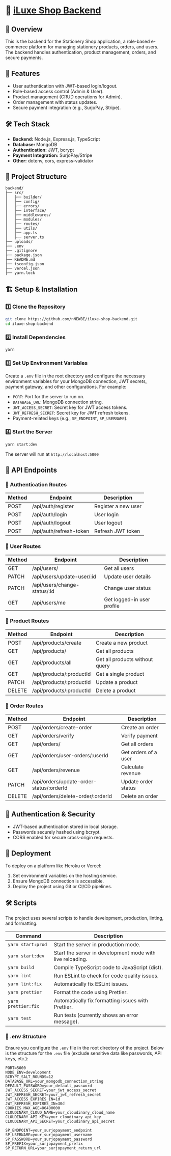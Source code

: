 # 📝 [iLuxe Shop Backend](https://iluxe-shop-backend.vercel.app/)

## 📌 Overview
This is the backend for the Stationery Shop application, a role-based e-commerce platform for managing stationery products, orders, and users. The backend handles authentication, product management, orders, and secure payments.

## 🚀 Features
- User authentication with JWT-based login/logout.
- Role-based access control (Admin & User).
- Product management (CRUD operations for Admin).
- Order management with status updates.
- Secure payment integration (e.g., SurjoPay, Stripe).

## 🛠️ Tech Stack
- **Backend:** Node.js, Express.js, TypeScript
- **Database:** MongoDB
- **Authentication:** JWT, bcrypt
- **Payment Integration:** SurjoPay/Stripe
- **Other:** dotenv, cors, express-validator

## 📂 Project Structure
```
backend/
├── src/
│   ├── builder/
│   ├── config/
│   ├── errors/
│   ├── interface/
│   ├── middlewares/
│   ├── modules/
│   ├── routes/
│   ├── utils/
│   ├── app.ts
│   ├── server.ts
├── uploads/
├── .env
├── .gitignore
├── package.json
├── README.md
├── tsconfig.json
├── vercel.json
├── yarn.lock
```

## 🏗️ Setup & Installation
### 1️⃣ Clone the Repository
```sh
git clone https://github.com/nNEWBE/iluxe-shop-backend.git
cd iluxe-shop-backend
```

### 2️⃣ Install Dependencies
```sh
yarn
```

### 3️⃣ Set Up Environment Variables
Create a `.env` file in the root directory and configure the necessary environment variables for your MongoDB connection, JWT secrets, payment gateway, and other configurations. For example:
- `PORT`: Port for the server to run on.
- `DATABASE_URL`: MongoDB connection string.
- `JWT_ACCESS_SECRET`: Secret key for JWT access tokens.
- `JWT_REFRESH_SECRET`: Secret key for JWT refresh tokens.
- Payment-related keys (e.g., `SP_ENDPOINT`, `SP_USERNAME`).

### 4️⃣ Start the Server
```sh
yarn start:dev
```
The server will run at `http://localhost:5000`

## 📌 API Endpoints

### 🔹 Authentication Routes
| Method | Endpoint             | Description              |
|--------|----------------------|--------------------------|
| POST   | /api/auth/register    | Register a new user      |
| POST   | /api/auth/login       | User login               |
| POST   | /api/auth/logout      | User logout              |
| POST   | /api/auth/refresh-token | Refresh JWT token        |

### 🔹 User Routes
| Method | Endpoint                       | Description               |
|--------|--------------------------------|---------------------------|
| GET    | /api/users/                    | Get all users             |
| PATCH  | /api/users/update-user/:id     | Update user details       |
| PATCH  | /api/users/change-status/:id   | Change user status        |
| GET    | /api/users/me                  | Get logged-in user profile|

### 🔹 Product Routes
| Method | Endpoint                       | Description              |
|--------|--------------------------------|--------------------------|
| POST   | /api/products/create           | Create a new product     |
| GET    | /api/products/                 | Get all products         |
| GET    | /api/products/all              | Get all products without query |
| GET    | /api/products/:productId       | Get a single product     |
| PATCH  | /api/products/:productId       | Update a product         |
| DELETE | /api/products/:productId       | Delete a product         |

### 🔹 Order Routes
| Method | Endpoint                                  | Description                |
|--------|-------------------------------------------|----------------------------|
| POST   | /api/orders/create-order                 | Create an order            |
| GET    | /api/orders/verify                        | Verify payment             |
| GET    | /api/orders/                              | Get all orders             |
| GET    | /api/orders/user-orders/:userId           | Get orders of a user       |
| GET    | /api/orders/revenue                       | Calculate revenue          |
| PATCH  | /api/orders/update-order-status/:orderId  | Update order status        |
| DELETE | /api/orders/delete-order/:orderId         | Delete an order            |

## 🔐 Authentication & Security
- JWT-based authentication stored in local storage.
- Passwords securely hashed using bcrypt.
- CORS enabled for secure cross-origin requests.

## 📌 Deployment
To deploy on a platform like Heroku or Vercel:
1. Set environment variables on the hosting service.
2. Ensure MongoDB connection is accessible.
3. Deploy the project using Git or CI/CD pipelines.

## 🛠️ Scripts

The project uses several scripts to handle development, production, linting, and formatting.

| Command               | Description                                  |
|-----------------------|----------------------------------------------|
| `yarn start:prod`      | Start the server in production mode.         |
| `yarn start:dev`       | Start the server in development mode with live reloading. |
| `yarn build`           | Compile TypeScript code to JavaScript (dist). |
| `yarn lint`            | Run ESLint to check for code quality issues. |
| `yarn lint:fix`        | Automatically fix ESLint issues.             |
| `yarn prettier`        | Format the code using Prettier.              |
| `yarn prettier:fix`    | Automatically fix formatting issues with Prettier. |
| `yarn test`            | Run tests (currently shows an error message). |

### 📝 .env Structure

Ensure you configure the `.env` file in the root directory of the project. Below is the structure for the `.env` file (exclude sensitive data like passwords, API keys, etc.):

```
PORT=5000
NODE_ENV=development
BCRYPT_SALT_ROUNDS=12
DATABASE_URL=your_mongodb_connection_string
DEFAULT_PASSWORD=your_default_password
JWT_ACCESS_SECRET=your_jwt_access_secret
JWT_REFRESH_SECRET=your_jwt_refresh_secret
JWT_ACCESS_EXPIRES_IN=1d
JWT_REFRESH_EXPIRES_IN=30d
COOKIES_MAX_AGE=86400000
CLOUDINARY_CLOUD_NAME=your_cloudinary_cloud_name
CLOUDINARY_API_KEY=your_cloudinary_api_key
CLOUDINARY_API_SECRET=your_cloudinary_api_secret

SP_ENDPOINT=your_surjopayment_endpoint
SP_USERNAME=your_surjopayment_username
SP_PASSWORD=your_surjopayment_password
SP_PREFIX=your_surjopayment_prefix
SP_RETURN_URL=your_surjopayment_return_url
```